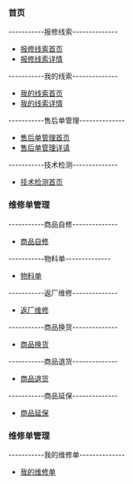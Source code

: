 ### **首页**

-----------报修线索--------------

 - [报修线索首页](clue_index)
 - [报修线索详情](clue_info)
 
-----------我的线索--------------
 - [我的线索首页](myclue_index)
 - [我的线索详情](myclue_info)

-----------售后单管理--------------
 - [售后单管理首页](fxd_index)
 - [售后单管理详请](fxd_info)

-----------技术检测--------------
 - [技术检测首页](check_index)

### **维修单管理**
-----------商品自修--------------
 - [商品自修](zixiu_index)

-----------物料单--------------
 - [物料单](materal_index)

-----------返厂维修--------------
 - [返厂维修](fanchang_index)

-----------商品换货--------------
 - [商品换货](huanhuo_index)

-----------商品退货--------------
 - [商品退货](tuihuo_index)

-----------商品延保--------------
 - [商品延保](yanbao_index)

### **维修单管理**
-----------我的维修单--------------
 - [我的维修单](myrxd_index)